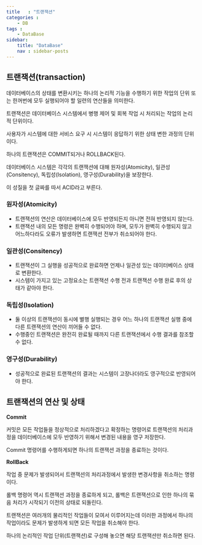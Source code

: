 ```yaml
---
title   : "트랜잭션"
categories : 
    - DB
tags : 
    - DataBase
sidebar:
    title: "DataBase"
    nav : sidebar-posts
---  
```


## 트랜잭션(transaction)  

데이터베이스의 상태를 변환시키는 하나의 논리적 기능을 수행하기 위한 작업의 단위 또는 한꺼번에 모두 실행되어야 할 일련의 연산들을 의미한다.  

트랜잭션은 데이터베이스 시스템에서 병행 제어 및 회복 작업 시 처리되는 작업의 논리적 단위이다.  

사용자가 시스템에 대한 서비스 요구 시 시스템이 응답하기 위한 상태 변한 과정의 단위이다.  

하나의 트랜잭션은 COMMIT되거나 ROLLBACK된다.  

데이터베이스 시스템은 각각의 트랜잭션에 대해 원자성(Atomicity), 일관성(Consitency), 독립성(Isolation), 영구성(Durability)을 보장한다.  

이 성질을 첫 글짜를 따서 ACID라고 부른다.  

### 원자성(Atomicity)  
- 트랜잭션의 연산은 데이터베이스에 모두 반영되든지 아니면 전혀 반영되지 않는다.
- 트랜잭션 내의 모든 명령은 완벽히 수행되어야 하며, 모두가 완벽히 수행되지 않고 어느하다라도 오류가 발생하면 트랜잭션 전부가 취소되어야 한다.  

### 일관성(Consitency)   
- 트랜잭션이 그 실행을 성공적으로 완료하면 언제나 일관성 있는 데이터베이스 상태로 변환한다.
- 시스템이 가지고 있는 고정요소는 트랜잭션 수행 전과 트랜잭션 수행 완료 후의 상태가 같아야 한다.  

### 독립성(Isolation)  
- 둘 이상의 트랜잭션이 동시에 별행 실행되는 경우 어느 하나의 트랜잭션 실행 중에 다른 트랜잭션의 연산이 끼어들 수 없다.
- 수행중인 트랜잭션은 완전히 완료될 때까지 다른 트랜잭션에서 수행 결과를 참조할 수 없다.  

### 영구성(Durability)  
- 성공적으로 완료된 트랜잭션의 결과는 시스템이 고장나더라도 영구적으로 반영되어야 한다.  


## 트랜잭션의 연산 및 상태  

**Commit**  

커밋은 모든 작업들을 정상적으로 처리하겠다고 확정하는 명령어로 트랜잭션의 처리과정을 데이터베이스에 모두 반영하기 위해서 변경된 내용을 영구 저장한다.  

Commit 명령어를 수행하게되면 하나의 트랜잭션 과정을 종료하는 것이다.  

**RollBack**  

작업 중 문제가 발생되어서 트랜잭션의 처리과정에서 발생한 변경사항을 취소하는 명령이다.  

롤백 명령어 역시 트랜잭션 과정을 종료하게 되고, 롤백은 트랜잭션으로 인한 하나의 묶음 처리가 시작되기 이전의 상태로 되돌린다.  

트랜잭션은 여러개의 물리적인 작업들이 모여서 이루어지는데 이러한 과정에서 하나의 작업이라도 문제가 발생하게 되면 모든 작업을 취소해야 한다.  

하나의 논리적인 작업 단위(트랜잭션)로 구성해 놓으면 해당 트랜잭션만 취소하면 된다.  



